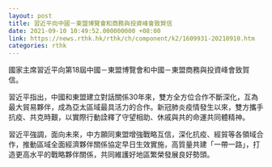 ```yaml
---
layout: post
title: 習近平向中國－東盟博覽會和商務與投資峰會致賀信
date: 2021-09-10 10:49:52.000000000 +08:00
link: https://news.rthk.hk/rthk/ch/component/k2/1609931-20210910.htm
categories: rthk
---
```


國家主席習近平向第18屆中國－東盟博覽會和中國－東盟商務與投資峰會致賀信。

習近平指出，中國和東盟建立對話關係30年來，雙方全方位合作不斷深化，互為最大貿易夥伴，成為亞太區域最具活力的合作。新冠肺炎疫情發生以來，雙方攜手抗疫、共克時艱，以實際行動詮釋了守望相助、休戚與共的命運共同體精神。

習近平強調，面向未來，中方願同東盟增強戰略互信，深化抗疫、經貿等各領域合作，推動區域全面經濟夥伴關係協定早日生效實施，高質量共建「一帶一路」，打造更高水平的戰略夥伴關係，共同維護好地區繁榮發展良好勢頭。
